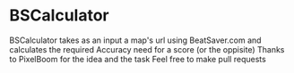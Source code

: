 # BSCalculator
BSCalculator takes as an input a map's url using BeatSaver.com and calculates the required Accuracy need for a score (or the oppisite)
Thanks to PixelBoom for the idea and the task
Feel free to make pull requests
